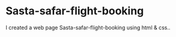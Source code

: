 # Sasta-safar-flight-booking
I created a web page Sasta-safar-flight-booking using html &amp; css..
